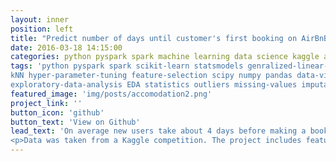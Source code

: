 ```yaml
---
layout: inner
position: left
title: "Predict number of days until customer's first booking on AirBnB in Python"
date: 2016-03-18 14:15:00
categories: python pyspark spark machine learning data science kaggle airbnb 
tags: 'python pyspark spark scikit-learn statsmodels genralized-linear-models GLM gradient-boost-ensemble
kNN hyper-parameter-tuning feature-selection scipy numpy pandas data-visualization matplotlib seaborn bokeh data-wrangling data-munging
exploratory-data-analysis EDA statistics outliers missing-values imputation'
featured_image: 'img/posts/accomodation2.png'
project_link: ''
button_icon: 'github'
button_text: 'View on Github'
lead_text: 'On average new users take about 4 days before making a booking.<br>
<p>Data was taken from a Kaggle competition. The project includes feature selection using Recursive Feature Elimination, imputation of missing values, and target variable transformation to improve results.</p>'
---
```

